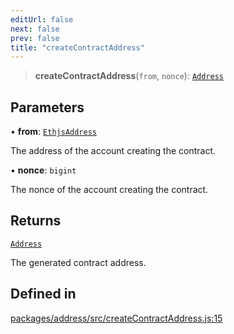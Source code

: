 ```yaml
---
editUrl: false
next: false
prev: false
title: "createContractAddress"
---
```


> **createContractAddress**(`from`, `nonce`): [`Address`](/reference/tevm/address/classes/address/)

## Parameters

• **from**: [`EthjsAddress`](/reference/tevm/utils/classes/ethjsaddress/)

The address of the account creating the contract.

• **nonce**: `bigint`

The nonce of the account creating the contract.

## Returns

[`Address`](/reference/tevm/address/classes/address/)

The generated contract address.

## Defined in

[packages/address/src/createContractAddress.js:15](https://github.com/evmts/tevm-monorepo/blob/main/packages/address/src/createContractAddress.js#L15)
